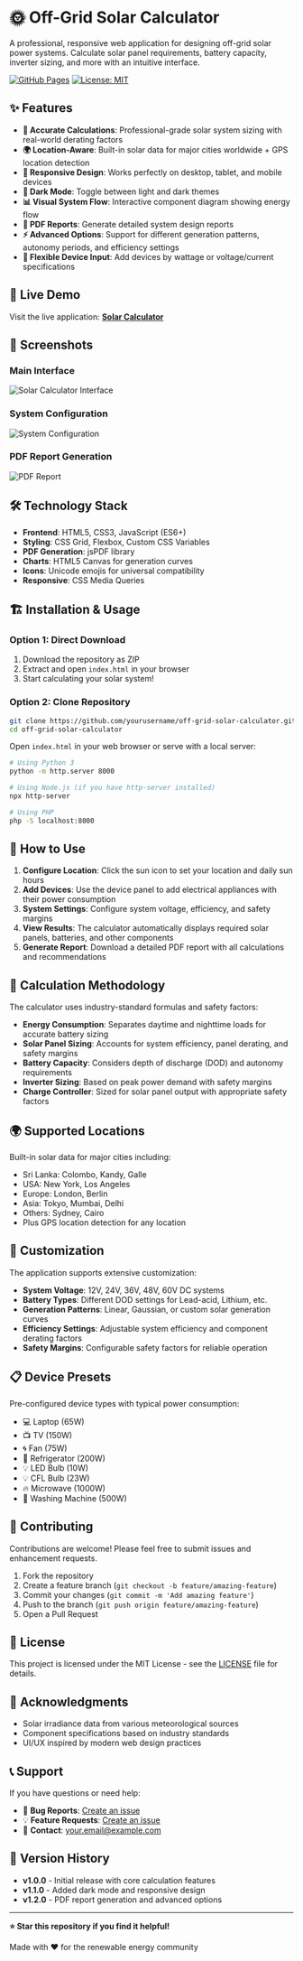 # 🌞 Off-Grid Solar Calculator

A professional, responsive web application for designing off-grid solar power systems. Calculate solar panel requirements, battery capacity, inverter sizing, and more with an intuitive interface.

[![GitHub Pages](https://img.shields.io/badge/GitHub%20Pages-Live%20Demo-blue?style=for-the-badge&logo=github)](https://yourusername.github.io/off-grid-solar-calculator)
[![License: MIT](https://img.shields.io/badge/License-MIT-yellow.svg?style=for-the-badge)](https://opensource.org/licenses/MIT)

## ✨ Features

- **🎯 Accurate Calculations**: Professional-grade solar system sizing with real-world derating factors
- **🌍 Location-Aware**: Built-in solar data for major cities worldwide + GPS location detection
- **📱 Responsive Design**: Works perfectly on desktop, tablet, and mobile devices
- **🌙 Dark Mode**: Toggle between light and dark themes
- **📊 Visual System Flow**: Interactive component diagram showing energy flow
- **📄 PDF Reports**: Generate detailed system design reports
- **⚡ Advanced Options**: Support for different generation patterns, autonomy periods, and efficiency settings
- **🔧 Flexible Device Input**: Add devices by wattage or voltage/current specifications

## 🚀 Live Demo

Visit the live application: **[Solar Calculator](https://yourusername.github.io/off-grid-solar-calculator)**

## 📸 Screenshots

### Main Interface
![Solar Calculator Interface](screenshots/main-interface.png)

### System Configuration
![System Configuration](screenshots/system-config.png)

### PDF Report Generation
![PDF Report](screenshots/pdf-report.png)

## 🛠️ Technology Stack

- **Frontend**: HTML5, CSS3, JavaScript (ES6+)
- **Styling**: CSS Grid, Flexbox, Custom CSS Variables
- **PDF Generation**: jsPDF library
- **Charts**: HTML5 Canvas for generation curves
- **Icons**: Unicode emojis for universal compatibility
- **Responsive**: CSS Media Queries

## 🏗️ Installation & Usage

### Option 1: Direct Download
1. Download the repository as ZIP
2. Extract and open `index.html` in your browser
3. Start calculating your solar system!

### Option 2: Clone Repository
```bash
git clone https://github.com/yourusername/off-grid-solar-calculator.git
cd off-grid-solar-calculator
```

Open `index.html` in your web browser or serve with a local server:

```bash
# Using Python 3
python -m http.server 8000

# Using Node.js (if you have http-server installed)
npx http-server

# Using PHP
php -S localhost:8000
```

## 📖 How to Use

1. **Configure Location**: Click the sun icon to set your location and daily sun hours
2. **Add Devices**: Use the device panel to add electrical appliances with their power consumption
3. **System Settings**: Configure system voltage, efficiency, and safety margins
4. **View Results**: The calculator automatically displays required solar panels, batteries, and other components
5. **Generate Report**: Download a detailed PDF report with all calculations and recommendations

## 🧮 Calculation Methodology

The calculator uses industry-standard formulas and safety factors:

- **Energy Consumption**: Separates daytime and nighttime loads for accurate battery sizing
- **Solar Panel Sizing**: Accounts for system efficiency, panel derating, and safety margins
- **Battery Capacity**: Considers depth of discharge (DOD) and autonomy requirements
- **Inverter Sizing**: Based on peak power demand with safety margins
- **Charge Controller**: Sized for solar panel output with appropriate safety factors

## 🌍 Supported Locations

Built-in solar data for major cities including:
- Sri Lanka: Colombo, Kandy, Galle
- USA: New York, Los Angeles
- Europe: London, Berlin
- Asia: Tokyo, Mumbai, Delhi
- Others: Sydney, Cairo
- Plus GPS location detection for any location

## 🎨 Customization

The application supports extensive customization:

- **System Voltage**: 12V, 24V, 36V, 48V, 60V DC systems
- **Battery Types**: Different DOD settings for Lead-acid, Lithium, etc.
- **Generation Patterns**: Linear, Gaussian, or custom solar generation curves
- **Efficiency Settings**: Adjustable system efficiency and component derating factors
- **Safety Margins**: Configurable safety factors for reliable operation

## 📋 Device Presets

Pre-configured device types with typical power consumption:
- 💻 Laptop (65W)
- 📺 TV (150W)
- 🌀 Fan (75W)
- 🧊 Refrigerator (200W)
- 💡 LED Bulb (10W)
- 💡 CFL Bulb (23W)
- 🔥 Microwave (1000W)
- 👕 Washing Machine (500W)

## 🤝 Contributing

Contributions are welcome! Please feel free to submit issues and enhancement requests.

1. Fork the repository
2. Create a feature branch (`git checkout -b feature/amazing-feature`)
3. Commit your changes (`git commit -m 'Add amazing feature'`)
4. Push to the branch (`git push origin feature/amazing-feature`)
5. Open a Pull Request

## 📝 License

This project is licensed under the MIT License - see the [LICENSE](LICENSE) file for details.

## 🙏 Acknowledgments

- Solar irradiance data from various meteorological sources
- Component specifications based on industry standards
- UI/UX inspired by modern web design practices

## 📞 Support

If you have questions or need help:
- 🐛 **Bug Reports**: [Create an issue](https://github.com/yourusername/off-grid-solar-calculator/issues)
- 💡 **Feature Requests**: [Create an issue](https://github.com/yourusername/off-grid-solar-calculator/issues)
- 📧 **Contact**: your.email@example.com

## 🔄 Version History

- **v1.0.0** - Initial release with core calculation features
- **v1.1.0** - Added dark mode and responsive design
- **v1.2.0** - PDF report generation and advanced options

---

**⭐ Star this repository if you find it helpful!**

Made with ❤️ for the renewable energy community
